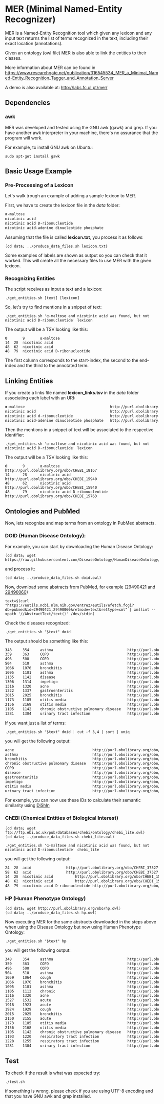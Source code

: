 # MER (Minimal Named-Entity Recognizer)

MER is a Named-Entity Recognition tool which given any lexicon and any input text returns the list of 
terms recognized in the text, including their exact location (annotations).

Given an ontology (owl file) MER is also able to link the entities to their classes.

More information about MER can be found in https://www.researchgate.net/publication/316545534_MER_a_Minimal_Named-Entity_Recognition_Tagger_and_Annotation_Server

A demo is also available at: http://labs.fc.ul.pt/mer/

## Dependencies

### awk

MER was developed and tested using the GNU awk (gawk) and grep. If you have another awk interpreter in your machine, there's no assurance that the program will work.

For example, to install GNU awk on Ubuntu:

```
sudo apt-get install gawk
```

## Basic Usage Example

### Pre-Processing of a Lexicon

Let's walk trough an example of adding a sample lexicon to MER. 

First, we have to create the lexicon file in the _data_ folder:

```txt
α-maltose
nicotinic acid
nicotinic acid D-ribonucleotide
nicotinic acid-adenine dinucleotide phosphate
```

Assuming that the file is called __lexicon.txt__, you process it as follows:

```shell
(cd data; ../produce_data_files.sh lexicon.txt)
```

Some examples of labels are shown as output so you can check that it worked.
This will create all the necessary files to use MER with the given lexicon. 

### Recognizing Entities

The script receives as input a text and a lexicon:

```shell
./get_entities.sh [text] [lexicon]
```

So, let's try to find mentions in a snippet of text:

```shell
./get_entities.sh 'α-maltose and nicotinic acid was found, but not nicotinic acid D-ribonucleotide' lexicon
```

The output will be a TSV looking like this:

```tsv
0       9       α-maltose
14	28	nicotinic acid
48	62	nicotinic acid
48	79	nicotinic acid D-ribonucleotide
```

The first column corresponds to the start-index, the second to the end-index and the third to the annotated term.

## Linking Entities

If you create a links file named __lexicon_links.tsv__ in the _data_ folder associating each label with an URI:

```txt
α-maltose                                       http://purl.obolibrary.org/obo/CHEBI_18167
nicotinic acid                                  http://purl.obolibrary.org/obo/CHEBI_15940
nicotinic acid d-ribonucleotide                 http://purl.obolibrary.org/obo/CHEBI_15763
nicotinic acid-adenine dinucleotide phosphate   http://purl.obolibrary.org/obo/CHEBI_76072
```

Then the mentions in a snippet of text will be associated to the respective identifier:

```shell
./get_entities.sh 'α-maltose and nicotinic acid was found, but not nicotinic acid D-ribonucleotide' lexicon
```

The output will be a TSV looking like this:

```tsv
0       9       α-maltose                       http://purl.obolibrary.org/obo/CHEBI_18167
14      28      nicotinic acid                  http://purl.obolibrary.org/obo/CHEBI_15940
48      62      nicotinic acid                  http://purl.obolibrary.org/obo/CHEBI_15940
48      79      nicotinic acid D-ribonucleotide http://purl.obolibrary.org/obo/CHEBI_15763
```

## Ontologies and PubMed

Now, lets recognize and map terms from an ontology in PubMed abstracts.

### DOID (Human Disease Ontology):

For example, you can start by downloading the Human Disease Ontology:

```shell 
(cd data; wget https://raw.githubusercontent.com/DiseaseOntology/HumanDiseaseOntology/master/src/ontology/doid.owl)
```

and process it:

```shell
(cd data; ../produce_data_files.sh doid.owl)
```

Now, download some abstracts from PubMed, for example ([29490421](https://www.ncbi.nlm.nih.gov/pubmed/29490421) and [29490060](https://www.ncbi.nlm.nih.gov/pubmed/29490060))

```shell
text=$(curl "https://eutils.ncbi.nlm.nih.gov/entrez/eutils/efetch.fcgi?db=pubmed&id=29490421,29490060&retmode=text&rettype=xml" | xmllint --xpath '//AbstractText/text()' /dev/stdin)
```

Check the diseases recognized: 

```shell
./get_entities.sh "$text" doid
```

The output should be something like this:

```txt
348     354     asthma                                  http://purl.obolibrary.org/obo/DOID_2841
359     363     COPD                                    http://purl.obolibrary.org/obo/DOID_3083
496     500     COPD                                    http://purl.obolibrary.org/obo/DOID_3083
504     510     asthma                                  http://purl.obolibrary.org/obo/DOID_2841
1066    1076    bronchitis                              http://purl.obolibrary.org/obo/DOID_6132
1095    1101    asthma                                  http://purl.obolibrary.org/obo/DOID_2841
1135    1142    disease                                 http://purl.obolibrary.org/obo/DOID_4
1306    1314    impetigo                                http://purl.obolibrary.org/obo/DOID_8504
1316    1320    acne                                    http://purl.obolibrary.org/obo/DOID_6543
1322    1337    gastroenteritis                         http://purl.obolibrary.org/obo/DOID_2326
2015    2025    bronchitis                              http://purl.obolibrary.org/obo/DOID_6132
1173    1185    otitis media                            http://purl.obolibrary.org/obo/DOID_10754
2156    2168    otitis media                            http://purl.obolibrary.org/obo/DOID_10754
1105    1142    chronic obstructive pulmonary disease   http://purl.obolibrary.org/obo/DOID_3083
1281    1304    urinary tract infection                 http://purl.obolibrary.org/obo/DOID_13148
```

If you want just a list of terms:
```shell
./get_entities.sh "$text" doid | cut -f 3,4 | sort | uniq
```
you will get the following output: 

```txt
acne                                    http://purl.obolibrary.org/obo/DOID_6543
asthma                                  http://purl.obolibrary.org/obo/DOID_2841
bronchitis                              http://purl.obolibrary.org/obo/DOID_6132
chronic obstructive pulmonary disease   http://purl.obolibrary.org/obo/DOID_3083
COPD                                    http://purl.obolibrary.org/obo/DOID_3083
disease                                 http://purl.obolibrary.org/obo/DOID_4
gastroenteritis                         http://purl.obolibrary.org/obo/DOID_2326
impetigo                                http://purl.obolibrary.org/obo/DOID_8504
otitis media                            http://purl.obolibrary.org/obo/DOID_10754
urinary tract infection                 http://purl.obolibrary.org/obo/DOID_13148
```

For example, you can now use these IDs to calculate their semantic similarity using [DiShIn](https://github.com/lasigeBioTM/DiShIn)

### ChEBI (Chemical Entities of Biological Interest)
```shell 
(cd data; wget ftp://ftp.ebi.ac.uk/pub/databases/chebi/ontology/chebi_lite.owl)
(cd data; ../produce_data_files.sh chebi_lite.owl)
```

```shell
./get_entities.sh 'α-maltose and nicotinic acid was found, but not nicotinic acid D-ribonucleotide' chebi_lite
```

you will get the following output: 

```txt
24	28	acid				http://purl.obolibrary.org/obo/CHEBI_37527
58	62	acid				http://purl.obolibrary.org/obo/CHEBI_37527
14	28	nicotinic acid			http://purl.obolibrary.org/obo/CHEBI_15940
48	62	nicotinic acid			http://purl.obolibrary.org/obo/CHEBI_15940
48	79	nicotinic acid D-ribonucleotide	http://purl.obolibrary.org/obo/CHEBI_15763
```

### HP (Human Phenotype Ontology)

```shell
(cd data; wget http://purl.obolibrary.org/obo/hp.owl)
(cd data; ../produce_data_files.sh hp.owl)
```
Now executing MER for the same abstracts downloaded in the steps above when using the Disease Ontology but now using Human Phenotype Ontology:

```shell
./get_entities.sh "$text" hp
```

you will get the following output: 

```txt
348     354     asthma                                  http://purl.obolibrary.org/obo/HP_0002099
359     363     COPD                                    http://purl.obolibrary.org/obo/HP_0006510
496     500     COPD                                    http://purl.obolibrary.org/obo/HP_0006510
504     510     asthma                                  http://purl.obolibrary.org/obo/HP_0002099
1059    1064    cough                                   http://purl.obolibrary.org/obo/HP_0012735
1066    1076    bronchitis                              http://purl.obolibrary.org/obo/HP_0012387
1095    1101    asthma                                  http://purl.obolibrary.org/obo/HP_0002099
1105    1112    chronic                                 http://purl.obolibrary.org/obo/HP_0011010
1316    1320    acne                                    http://purl.obolibrary.org/obo/HP_0001061
1527    1532    acute                                   http://purl.obolibrary.org/obo/HP_0011009
1918    1923    acute                                   http://purl.obolibrary.org/obo/HP_0011009
1924    1929    cough                                   http://purl.obolibrary.org/obo/HP_0012735
2015    2025    bronchitis                              http://purl.obolibrary.org/obo/HP_0012387
2150    2155    acute                                   http://purl.obolibrary.org/obo/HP_0011009
1173    1185    otitis media                            http://purl.obolibrary.org/obo/HP_0000388
2156    2168    otitis media                            http://purl.obolibrary.org/obo/HP_0000388
1105    1142    chronic obstructive pulmonary disease   http://purl.obolibrary.org/obo/HP_0006510
1193    1220    respiratory tract infection             http://purl.obolibrary.org/obo/HP_0011947
1228    1255    respiratory tract infection             http://purl.obolibrary.org/obo/HP_0011947
1281    1304    urinary tract infection                 http://purl.obolibrary.org/obo/HP_0000010
```

## Test

To check if the result is what was expected try:

```shell
./test.sh
```

if something is wrong, please check if you are using UTF-8 encoding and that you have GNU awk and grep installed. 


